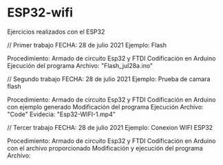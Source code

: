 # ESP32-wifi
Ejercicios realizados con el ESP32

// Primer trabajo
FECHA: 28 de julio 2021
Ejemplo: Flash

Procedimiento:
Armado de circuito Esp32 y FTDI
Codificación en Arduino 
Ejecución del programa 
Archivo: "Flash_jul28a.ino"

// Segundo trabajo
FECHA: 28 de julio 2021
Ejemplo: Prueba de camara flash

Procedimiento:
Armado de circuito Esp32 y FTDI
Codificación en Arduino con ejemplo generado
Modificación del programa
Ejecución
Archivo: "Code"
Evidecia: "Esp32-WIFI-1.mp4"


// Tercer trabajo
FECHA: 28 de julio 2021
Ejemplo: Conexion WIFI ESP32

Procedimiento:
Armado de circuito Esp32 y FTDI
Codificación en Arduino con el archivo proporcionado
Modificación y ejecución del programa
Archivo: 

